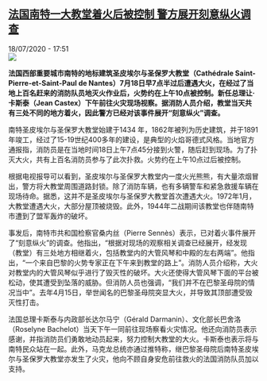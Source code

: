 <!--1595091393000-->
[法国南特一大教堂着火后被控制 警方展开刻意纵火调查](http://www.rfi.fr//cn/%E6%B3%95%E5%9B%BD/20200718-%E6%B3%95%E5%9B%BD%E5%8D%97%E7%89%B9%E4%B8%80%E5%A4%A7%E6%95%99%E5%A0%82%E7%9D%80%E7%81%AB%E5%90%8E%E8%A2%AB%E6%8E%A7%E5%88%B6-%E8%AD%A6%E6%96%B9%E5%B1%95%E5%BC%80%E5%88%BB%E6%84%8F%E7%BA%B5%E7%81%AB%E8%B0%83%E6%9F%A5)
------

<div>18/07/2020 - 17:51</div><img src="https://s.rfi.fr/media/display/9b22444e-c909-11ea-b6ab-005056a964fe/w:310/p:16x9/la-cathedrale-de-nantes-en-feu-le-samedi-18-juillet-2020_6269170.jpg"><p><strong>法国西部重要城市南特的地标建筑圣皮埃尔与圣保罗大教堂（Cathédrale Saint-Pierre-et-Saint-Paul de Nantes）7月18日早7点半过后遭遇大火，在经过了当地上百名赶来的消防队员地灭火作业后，火势约在上午10点被控制。新任总理让·卡斯泰（Jean Castex）下午前往火灾现场视察。据消防人员介绍，教堂当天共有三处不同的地方着火，因此警方已经对该事件展开“刻意纵火”调查。</strong></p><div class="t-content__body u-clearfix"><div class="m-interstitial"></div><p>南特圣皮埃尔与圣保罗大教堂始建于1434 年，1862年被列为历史建筑，并于1891 年竣工，经过了15-19世纪400多年的建设，是典型的火焰哥德式风格。当地官方通报指，消防员是在当地时间18日上午7点45分接到火警，随后赶到现场。为了扑灭大火，共有上百名消防员参与了此次扑救。火势约在上午10点过后被控制。</p><p>根据电视报导可以看到，圣皮埃尔与圣保罗大教堂内一度火光熊熊，有大量浓烟冒出，警方将大教堂周围道路封锁。除了消防车辆，也有多辆警车和紧急救援车辆在现场待命。据悉，这并不是圣皮埃尔与圣保罗大教堂首次遭遇大火。1972年1月，大教堂遭遇大火，大部分屋顶被烧毁。此外，1944年二战期间该教堂也伴随南特市遭到了盟军轰炸的破坏。</p><p>事发后，南特市共和国检察官桑内丝（Pierre Sennès）表示，已对着火事件展开了“刻意纵火”的调查。他指出，“根据对现场的观察相关调查已经展开，经发现（教堂）有三处地方相继着火，包括教堂内的大管风琴和中殿的左右两端”。他指出，“一个来自巴黎的火势专家正在下午来到教堂的路上”。消防人员介绍称，大火对教堂内的大管风琴似乎进行了毁灭性的破坏。大火还使得大管风琴下面的平台被松动，使其遭受到坠落的威胁。但消防人员也强调，“我们并不在巴黎圣母院的情况当中”。去年4月15日，举世闻名的巴黎圣母院突显大火，并导致其顶部遭受毁灭性打击。</p><p>法国总理卡斯泰与内政部长达尔马宁（Gérald Darmanin）、文化部长巴舍洛（Roselyne Bachelot）当天下午一同前往现场察看火灾情况。他还向消防员表示感谢，并指消防员们勇敢地动员起来，努力控制大教堂的大火。卡斯泰也表示将与南特民众站在一起。此外，马克龙总统亦通过推特称，继巴黎圣母院后南特圣皮埃尔与圣保罗大教堂亦发生了火灾，他向不顾自身安危前往救火的法国消防队员加以支持。</p><div class="o-self-promo o-self-promo--nl o-self-promo--hidden" data-selfpromo-newsletter></div><div class="o-self-promo o-self-promo--app o-self-promo--hidden" data-selfpromo-app></div></div>
